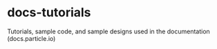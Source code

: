 # docs-tutorials
Tutorials, sample code, and sample designs used in the documentation (docs.particle.io)
